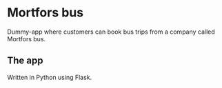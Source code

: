 # Mortfors bus

Dummy-app where customers can book bus trips from a company called Mortfors bus.

## The app

Written in Python using Flask.

